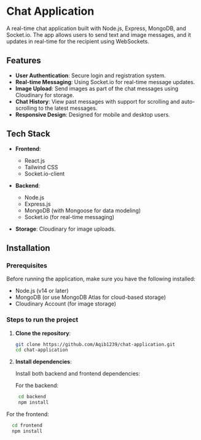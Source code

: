 # Chat Application

A real-time chat application built with Node.js, Express, MongoDB, and Socket.io. The app allows users to send text and image messages, and it updates in real-time for the recipient using WebSockets.

## Features

- **User Authentication**: Secure login and registration system.
- **Real-time Messaging**: Using Socket.io for real-time message updates.
- **Image Upload**: Send images as part of the chat messages using Cloudinary for storage.
- **Chat History**: View past messages with support for scrolling and auto-scrolling to the latest messages.
- **Responsive Design**: Designed for mobile and desktop users.

## Tech Stack

- **Frontend**: 
  - React.js
  - Tailwind CSS
  - Socket.io-client
  
- **Backend**: 
  - Node.js
  - Express.js
  - MongoDB (with Mongoose for data modeling)
  - Socket.io (for real-time messaging)
  
- **Storage**: Cloudinary for image uploads.

## Installation

### Prerequisites

Before running the application, make sure you have the following installed:

- Node.js (v14 or later)
- MongoDB (or use MongoDB Atlas for cloud-based storage)
- Cloudinary Account (for image storage)

### Steps to run the project

1. **Clone the repository**:

   ```bash
   git clone https://github.com/Aqib1239/chat-application.git
   cd chat-application

2. **Install dependencies**:

    Install both backend and frontend dependencies:

   For the backend:

     ```bash
      cd backend
      npm install
    
  For the frontend:
   ````bash
     cd frontend
     npm install

